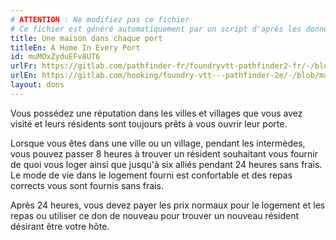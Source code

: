 ```yaml
---
# ATTENTION : Ne modifiez pas ce fichier
# Ce fichier est généré automatiquement par un script d'après les données du module Foundry VTT officiel et de sa traduction
title: Une maison dans chaque port
titleEn: A Home In Every Port
id: muMOxZyduEFv8UT6
urlFr: https://gitlab.com/pathfinder-fr/foundryvtt-pathfinder2-fr/-/blob/master/data/feats/muMOxZyduEFv8UT6.htm
urlEn: https://gitlab.com/hooking/foundry-vtt---pathfinder-2e/-/blob/master/packs/data/feats.db/a-home-in-every-port.json
layout: dons
---
```

Vous possédez une réputation dans les villes et villages que vous avez visité et leurs résidents sont toujours prêts à vous ouvrir leur porte.

Lorsque vous êtes dans une ville ou un village, pendant les intermèdes, vous pouvez passer 8 heures à trouver un résident souhaitant vous fournir de quoi vous loger ainsi que jusqu'à six alliés pendant 24 heures sans frais. Le mode de vie dans le logement fourni est confortable et des repas corrects vous sont fournis sans frais.

Après 24 heures, vous devez payer les prix normaux pour le logement et les repas ou utiliser ce don de nouveau pour trouver un nouveau résident désirant être votre hôte.
